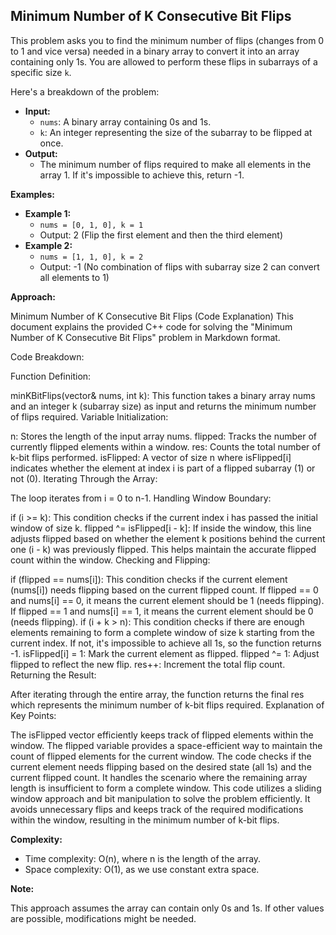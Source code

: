 ## Minimum Number of K Consecutive Bit Flips

This problem asks you to find the minimum number of flips (changes from 0 to 1 and vice versa) needed in a binary array to convert it into an array containing only 1s. You are allowed to perform these flips in subarrays of a specific size `k`.

Here's a breakdown of the problem:

* **Input:**
    * `nums`: A binary array containing 0s and 1s.
    * `k`: An integer representing the size of the subarray to be flipped at once.
* **Output:**
    * The minimum number of flips required to make all elements in the array 1. If it's impossible to achieve this, return -1.

**Examples:**

* **Example 1:**
    * `nums = [0, 1, 0], k = 1`
    * Output: 2 (Flip the first element and then the third element)
* **Example 2:**
    * `nums = [1, 1, 0], k = 2`
    * Output: -1 (No combination of flips with subarray size 2 can convert all elements to 1)

**Approach:**

Minimum Number of K Consecutive Bit Flips (Code Explanation)
This document explains the provided C++ code for solving the "Minimum Number of K Consecutive Bit Flips" problem in Markdown format.

Code Breakdown:

Function Definition:

minKBitFlips(vector<int>& nums, int k): This function takes a binary array nums and an integer k (subarray size) as input and returns the minimum number of flips required.
Variable Initialization:

n: Stores the length of the input array nums.
flipped: Tracks the number of currently flipped elements within a window.
res: Counts the total number of k-bit flips performed.
isFlipped: A vector of size n where isFlipped[i] indicates whether the element at index i is part of a flipped subarray (1) or not (0).
Iterating Through the Array:

The loop iterates from i = 0 to n-1.
Handling Window Boundary:

if (i >= k): This condition checks if the current index i has passed the initial window of size k.
flipped ^= isFlipped[i - k]: If inside the window, this line adjusts flipped based on whether the element k positions behind the current one (i - k) was previously flipped. This helps maintain the accurate flipped count within the window.
Checking and Flipping:

if (flipped == nums[i]): This condition checks if the current element (nums[i]) needs flipping based on the current flipped count.
If flipped == 0 and nums[i] == 0, it means the current element should be 1 (needs flipping).
If flipped == 1 and nums[i] == 1, it means the current element should be 0 (needs flipping).
if (i + k > n): This condition checks if there are enough elements remaining to form a complete window of size k starting from the current index. If not, it's impossible to achieve all 1s, so the function returns -1.
isFlipped[i] = 1: Mark the current element as flipped.
flipped ^= 1: Adjust flipped to reflect the new flip.
res++: Increment the total flip count.
Returning the Result:

After iterating through the entire array, the function returns the final res which represents the minimum number of k-bit flips required.
Explanation of Key Points:

The isFlipped vector efficiently keeps track of flipped elements within the window.
The flipped variable provides a space-efficient way to maintain the count of flipped elements for the current window.
The code checks if the current element needs flipping based on the desired state (all 1s) and the current flipped count.
It handles the scenario where the remaining array length is insufficient to form a complete window.
This code utilizes a sliding window approach and bit manipulation to solve the problem efficiently. It avoids unnecessary flips and keeps track of the required modifications within the window, resulting in the minimum number of k-bit flips.


**Complexity:**

* Time complexity: O(n), where n is the length of the array.
* Space complexity: O(1), as we use constant extra space.

**Note:**

This approach assumes the array can contain only 0s and 1s. If other values are possible, modifications might be needed.
